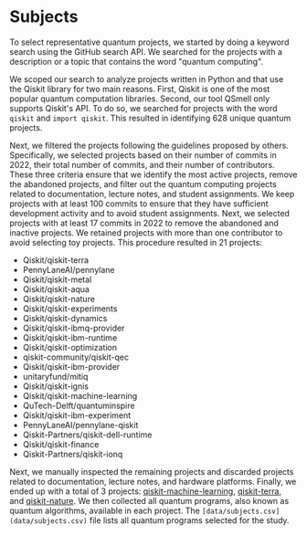 # Subjects

To select representative quantum projects, we started by doing a keyword search using the GitHub search API.  We searched for the projects with a description or a topic that contains the word "quantum computing".

We scoped our search to analyze projects written in Python and that use the Qiskit library for two main reasons.  First, Qiskit is one of the most popular quantum computation libraries.  Second, our tool QSmell only supports Qiskit's API.  To do so, we searched for projects with the word `qiskit` and `import qiskit`.  This resulted in identifying 628 unique quantum projects.

Next, we filtered the projects following the guidelines proposed by others.  Specifically, we selected projects based on their number of commits in 2022, their total number of commits, and their number of contributors.  These three criteria ensure that we identify the most active projects, remove the abandoned projects, and filter out the quantum computing projects related to documentation, lecture notes, and student assignments.  We keep projects with at least 100 commits to ensure that they have sufficient development activity and to avoid student assignments.  Next, we selected projects with at least 17 commits in 2022 to remove the abandoned and inactive projects.  We retained projects with more than one contributor to avoid selecting toy projects.  This procedure resulted in 21 projects:

- Qiskit/qiskit-terra
- PennyLaneAI/pennylane
- Qiskit/qiskit-metal
- Qiskit/qiskit-aqua
- Qiskit/qiskit-nature
- Qiskit/qiskit-experiments
- Qiskit/qiskit-dynamics
- Qiskit/qiskit-ibmq-provider
- Qiskit/qiskit-ibm-runtime
- Qiskit/qiskit-optimization
- qiskit-community/qiskit-qec
- Qiskit/qiskit-ibm-provider
- unitaryfund/mitiq
- Qiskit/qiskit-ignis
- Qiskit/qiskit-machine-learning
- QuTech-Delft/quantuminspire
- Qiskit/qiskit-ibm-experiment
- PennyLaneAI/pennylane-qiskit
- Qiskit-Partners/qiskit-dell-runtime
- Qiskit/qiskit-finance
- Qiskit-Partners/qiskit-ionq

Next, we manually inspected the remaining projects and discarded projects related to documentation, lecture notes, and hardware platforms.  Finally, we ended up with a total of 3 projects: [qiskit-machine-learning](https://github.com/Qiskit/qiskit-machine-learning), [qiskit-terra](https://github.com/Qiskit/qiskit-terra), and [qiskit-nature](https://github.com/Qiskit/qiskit-nature).  We then collected all quantum programs, also known as quantum algorithms, available in each project.  The `[data/subjects.csv](data/subjects.csv)` file lists all quantum programs selected for the study.
